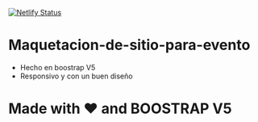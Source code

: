 [![Netlify Status](https://api.netlify.com/api/v1/badges/757fdd75-ca52-4926-a191-13cc52b458d3/deploy-status)](https://app.netlify.com/sites/easy-body-calc/deploys)  

# Maquetacion-de-sitio-para-evento

- Hecho en boostrap V5
- Responsivo y con un buen diseño 


# Made with ❤️ and BOOSTRAP V5
